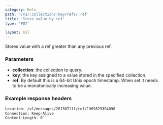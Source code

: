 ```yaml
---
category: Refs
path: '/v1/:collection/:key/refs/:ref'
title: 'Store value by ref'
type: 'PUT'

layout: nil
---
```


Stores value with a ref greater than any previous ref.

### Parameters

* **collection**: the collection to query.
* **key**: the key assigned to a value stored in the specified collection.
* **ref**: By default this is a 64-bit Unix epoch timestamp. When set it needs to be a monotonically increasing value.

### Example response headers

```HTTP/1.1 201 Created
Location: /v1/messages/201307111/ref/1369829394090
Connection: Keep-Alive
Content-Length: 0```


